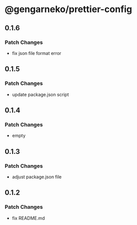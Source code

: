 # @gengarneko/prettier-config

## 0.1.6

### Patch Changes

- fix json file format error

## 0.1.5

### Patch Changes

- update package.json script

## 0.1.4

### Patch Changes

- empty

## 0.1.3

### Patch Changes

- adjust package.json file

## 0.1.2

### Patch Changes

- fix README.md
